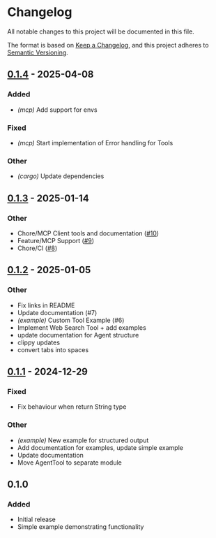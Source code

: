 # Changelog

All notable changes to this project will be documented in this file.

The format is based on [Keep a Changelog](https://keepachangelog.com/en/1.0.0/),
and this project adheres to [Semantic Versioning](https://semver.org/spec/v2.0.0.html).

## [0.1.4](https://github.com/AdamStrojek/rust-agentai/compare/v0.1.3...v0.1.4) - 2025-04-08

### Added

- *(mcp)* Add support for envs

### Fixed

- *(mcp)* Start implementation of Error handling for Tools

### Other

- *(cargo)* Update dependencies

## [0.1.3](https://github.com/AdamStrojek/rust-agentai/compare/v0.1.2...v0.1.3) - 2025-01-14

### Other

- Chore/MCP Client tools and documentation ([#10](https://github.com/AdamStrojek/rust-agentai/pull/10))
- Feature/MCP Support ([#9](https://github.com/AdamStrojek/rust-agentai/pull/9))
- Chore/CI ([#8](https://github.com/AdamStrojek/rust-agentai/pull/8))

## [0.1.2](https://github.com/AdamStrojek/rust-agentai/compare/v0.1.1...v0.1.2) - 2025-01-05

### Other

- Fix links in README
- Update documentation (#7)
- *(example)* Custom Tool Example (#6)
- Implement Web Search Tool + add examples
- update documentation for Agent structure
- clippy updates
- convert tabs into spaces

## [0.1.1](https://github.com/AdamStrojek/rust-agentai/compare/v0.1.0...v0.1.1) - 2024-12-29

### Fixed

- Fix behaviour when return String type

### Other

- *(example)* New example for structured output
- Add documentation for examples, update simple example
- Update documentation
- Move AgentTool to separate module

## 0.1.0

### Added

- Initial release
- Simple example demonstrating functionality
